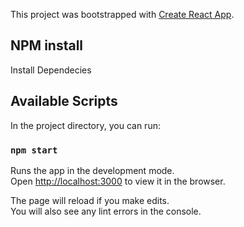 This project was bootstrapped with [Create React App](https://github.com/facebook/create-react-app).

## NPM install
Install Dependecies

## Available Scripts

In the project directory, you can run:

### `npm start`

Runs the app in the development mode.<br />
Open [http://localhost:3000](http://localhost:3000) to view it in the browser.

The page will reload if you make edits.<br />
You will also see any lint errors in the console.

